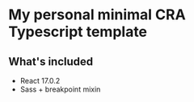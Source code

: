 # My personal minimal CRA Typescript template

## What's included
- React 17.0.2
- Sass + breakpoint mixin

